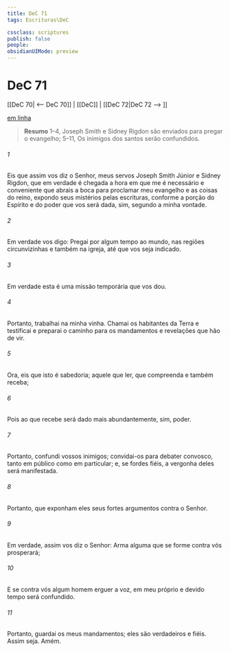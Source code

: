 ```yaml
---
title: DeC 71
tags: Escrituras\DeC

cssclass: scriptures
publish: false
people:
obsidianUIMode: preview
---
```


# DeC 71
[[DeC 70| <-- DeC 70]] | [[DeC]] | [[DeC 72|DeC 72 --> ]]

[em linha](https://churchofjesuschrist.org/study/scriptures/dc-testament/dc/71?lang=por)

> __Resumo__
1–4, Joseph Smith e Sidney Rigdon são enviados para pregar o evangelho; 5–11, Os inimigos dos santos serão confundidos.

###### 1 
Eis que assim vos diz o Senhor, meus servos Joseph Smith Júnior e Sidney Rigdon, que em verdade é chegada a hora em que me é necessário e conveniente que abrais a boca para proclamar meu evangelho e as coisas do reino, expondo seus mistérios pelas escrituras, conforme a porção do Espírito e do poder que vos será dada, sim, segundo a minha vontade.

###### 2 
Em verdade vos digo: Pregai por algum tempo ao mundo, nas regiões circunvizinhas e também na igreja, até que vos seja indicado.

###### 3 
Em verdade esta é uma missão temporária que vos dou.

###### 4 
Portanto, trabalhai na minha vinha. Chamai os habitantes da Terra e testificai e preparai o caminho para os mandamentos e revelações que hão de vir.

###### 5 
Ora, eis que isto é sabedoria; aquele que ler, que compreenda e também receba;

###### 6 
Pois ao que recebe será dado mais abundantemente, sim, poder.

###### 7 
Portanto, confundi vossos inimigos; convidai-os para debater convosco, tanto em público como em particular; e, se fordes fiéis, a vergonha deles será manifestada.

###### 8 
Portanto, que exponham eles seus fortes argumentos contra o Senhor.

###### 9 
Em verdade, assim vos diz o Senhor: Arma alguma que se forme contra vós prosperará;

###### 10 
E se contra vós algum homem erguer a voz, em meu próprio e devido tempo será confundido.

###### 11 
Portanto, guardai os meus mandamentos; eles são verdadeiros e fiéis. Assim seja. Amém.

